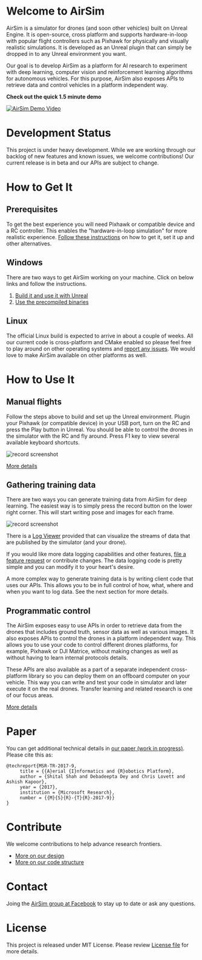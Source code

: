# Welcome to AirSim

AirSim is a simulator for drones (and soon other vehicles) built on Unreal Engine. It is open-source, cross platform and supports hardware-in-loop with popular flight controllers such as Pixhawk for physically and visually realistic simulations. It is developed as an Unreal plugin that can simply be dropped in to any Unreal environment you want. 

Our goal is to develop AirSim as a platform for AI research to experiment with deep learning, computer vision and reinforcement learning algorithms for autonomous vehicles. For this purpose, AirSim also exposes APIs to retrieve data and control vehicles in a platform independent way.

**Check out the quick 1.5 minute demo**

[![AirSim Demo Video](docs/images/demo_video.png)](https://youtu.be/-WfTr1-OBGQ)

# Development Status

This project is under heavy development. While we are working through our backlog of new features and known issues, we welcome contributions! Our current release is in beta and our APIs are subject to change.

# How to Get It
## Prerequisites
To get the best experience you will need Pixhawk or compatible device and a RC controller. This enables the "hardware-in-loop simulation" for more realistic experience. [Follow these instructions](docs/prereq.md) on how to get it, set it up and other alternatives.

## Windows
There are two ways to get AirSim working on your machine. Click on below links and follow the instructions.

1.  [Build it and use it with Unreal](docs/build.md)
2.  [Use the precompiled binaries](docs/use_precompiled.md)

## Linux
The official Linux build is expected to arrive in about a couple of weeks. All our current code is cross-platform and CMake enabled so please feel free to play around on other operating systems and [report any issues](https://github.com/Microsoft/AirSim/issues). We would love to make AirSim available on other platforms as well.

# How to Use It

## Manual flights
Follow the steps above to build and set up the Unreal environment. Plugin your Pixhawk (or compatible device) in your USB port, turn on the RC and press the Play button in Unreal. You should be able to control the drones in the simulator with the RC and fly around. Press F1 key to view several available keyboard shortcuts.

![record screenshot](docs/images/DroneGIF-03.gif)

[More details](docs/manual_flight.md)

## Gathering training data
There are two ways you can generate training data from AirSim for deep learning. The easiest way is to simply press the record button on the lower right corner. This will start writing pose and images for each frame. 

![record screenshot](docs/images/record_data.png)

There is a [Log Viewer](docs/log_viewer.md) provided that can visualize the streams of data that are published by the simulator (and your drone).

If you would like more data logging capabilities and other features, [file a feature request](https://github.com/Microsoft/AirSim/issues) or contribute changes. The data logging code is pretty simple and you can modify it to your heart's desire.

A more complex way to generate training data is by writing client code that uses our APIs. This allows you to be in full control of how, what, where and when you want to log data. See the next section for more details.

## Programmatic control
The AirSim exposes easy to use APIs in order to retrieve data from the drones that includes ground truth, sensor data as well as various images. It also exposes APIs to control the drones in a platform independent way. This allows you to use your code to control different drones platforms, for example, Pixhawk or DJI Matrice, without making changes as well as without having to learn internal protocols details. 

These APIs are also available as a part of a separate independent cross-platform library so you can deploy them on an offboard computer on your vehicle. This way you can write and test your code in simulator and later execute it on the real drones. Transfer learning and related research is one of our focus areas.

[More details](docs/apis.md)

# Paper
You can get additional technical details in [our paper (work in progress)](https://www.microsoft.com/en-us/research/wp-content/uploads/2017/02/aerial-informatics-robotics-TR.pdf). Please cite this as:
```
@techreport{MSR-TR-2017-9,
     title = {{A}erial {I}nformatics and {R}obotics Platform},
     author = {Shital Shah and Debadeepta Dey and Chris Lovett and Ashish Kapoor},
     year = {2017},
     institution = {Microsoft Research},
     number = {{M}{S}{R}-{T}{R}-2017-9}}
}
```

# Contribute
We welcome contributions to help advance research frontiers. 

- [More on our design](docs/design.md)
- [More on our code structure](docs/code_structure.md)

# Contact
Joing the [AirSim group at Facebook](https://www.facebook.com/groups/1225832467530667/) to stay up to date or ask any questions.

# License
This project is released under MIT License. Please review [License file](LICENSE) for more details.
